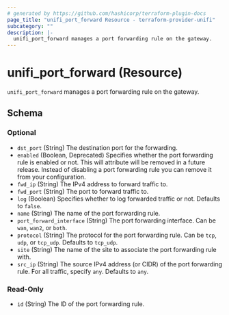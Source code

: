 ```yaml
---
# generated by https://github.com/hashicorp/terraform-plugin-docs
page_title: "unifi_port_forward Resource - terraform-provider-unifi"
subcategory: ""
description: |-
  unifi_port_forward manages a port forwarding rule on the gateway.
---
```


# unifi_port_forward (Resource)

`unifi_port_forward` manages a port forwarding rule on the gateway.



<!-- schema generated by tfplugindocs -->
## Schema

### Optional

- `dst_port` (String) The destination port for the forwarding.
- `enabled` (Boolean, Deprecated) Specifies whether the port forwarding rule is enabled or not. This will attribute will be removed in a future release. Instead of disabling a port forwarding rule you can remove it from your configuration.
- `fwd_ip` (String) The IPv4 address to forward traffic to.
- `fwd_port` (String) The port to forward traffic to.
- `log` (Boolean) Specifies whether to log forwarded traffic or not. Defaults to `false`.
- `name` (String) The name of the port forwarding rule.
- `port_forward_interface` (String) The port forwarding interface. Can be `wan`, `wan2`, or `both`.
- `protocol` (String) The protocol for the port forwarding rule. Can be `tcp`, `udp`, or `tcp_udp`. Defaults to `tcp_udp`.
- `site` (String) The name of the site to associate the port forwarding rule with.
- `src_ip` (String) The source IPv4 address (or CIDR) of the port forwarding rule. For all traffic, specify `any`. Defaults to `any`.

### Read-Only

- `id` (String) The ID of the port forwarding rule.


